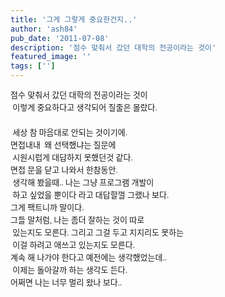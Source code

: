 ```yaml
---
title: '그게 그렇게 중요한건지..'
author: 'ash84'
pub_date: '2011-07-08'
description: '점수 맞춰서 갔던 대학의 전공이라는 것이'
featured_image: ''
tags: ['']
---
```



<div style="text-align: justify; line-height: 2; "><span class="Apple-style-span" style="font-family: Dotum; font-size: 13px; line-height: 20px; ">점수 맞춰서 갔던 대학의 전공이라는 것이 </span></div><div style="text-align: justify; line-height: 2; "><span class="Apple-style-span" style="font-family: Dotum; font-size: 13px; line-height: 20px; "> 이렇게 중요하다고 생각되어 질줄은 몰랐다. </span></div><div style="text-align: justify; line-height: 2; "><span class="Apple-style-span" style="font-family: Dotum; font-size: 13px; line-height: 20px; ">  </span></div><div style="text-align: justify; line-height: 2; "><span class="Apple-style-span" style="font-family: Dotum; font-size: 13px; line-height: 20px; "> 세상 참 마음대로 안되는 것이기에. </span></div><div style="text-align: justify; line-height: 2; "></div><div style="text-align: justify; line-height: 2; "><span class="Apple-style-span" style="font-family: Dotum; font-size: 13px; line-height: 20px; ">면접내내  왜 선택했냐는 질문에 </span></div><div style="text-align: justify; line-height: 2; "><span class="Apple-style-span" style="font-family: Dotum; font-size: 13px; line-height: 20px; "> 시원시럽게 대답하지 못했던것 같다. </span></div><div style="text-align: justify; line-height: 2; "></div><div style="text-align: justify; line-height: 2; "><span class="Apple-style-span" style="font-family: Dotum; font-size: 13px; line-height: 20px; ">면접 문을 닫고 나와서 한참동안. </span></div><div style="text-align: justify; line-height: 2; "><span class="Apple-style-span" style="font-family: Dotum; font-size: 13px; line-height: 20px; "> 생각해 봤을때.. 나는 그냥 프로그램 개발이 </span></div><div style="text-align: justify; line-height: 2; "><span class="Apple-style-span" style="font-family: Dotum; font-size: 13px; line-height: 20px; "> 하고 싶었을 뿐이다 라고 대답할껄 그랬나 보다. </span></div><div style="text-align: justify; line-height: 2; "></div><div style="text-align: justify; line-height: 2; "><span class="Apple-style-span" style="font-family: Dotum; font-size: 13px; line-height: 20px; ">그게 팩트니까 말이다. </span></div><div style="text-align: justify; line-height: 2; "></div><div style="text-align: justify; line-height: 2; "><span class="Apple-style-span" style="font-family: Dotum; font-size: 13px; line-height: 20px; ">그들 말처럼, 나는 좀더 잘하는 것이 따로 </span></div><div style="text-align: justify; line-height: 2; "><span class="Apple-style-span" style="font-family: Dotum; font-size: 13px; line-height: 20px; "> 있는지도 모른다. 그리고 그걸 두고 지지리도 못하는 </span></div><div style="text-align: justify; line-height: 2; "><span class="Apple-style-span" style="font-family: Dotum; font-size: 13px; line-height: 20px; "> 이걸 하려고 애쓰고 있는지도 모른다. </span></div><div style="text-align: justify; line-height: 2; "></div><div style="text-align: justify; line-height: 2; "><span class="Apple-style-span" style="font-family: Dotum; font-size: 13px; line-height: 20px; ">계속 해 나가야 한다고 예전에는 생각했었는데.. </span></div><div style="text-align: justify; line-height: 2; "><span class="Apple-style-span" style="font-family: Dotum; font-size: 13px; line-height: 20px; "> 이제는 돌아갈까 하는 생각도 든다. </span></div><div style="text-align: justify; line-height: 2; "></div><div style="text-align: justify; line-height: 2; "><span class="Apple-style-span" style="font-family: Dotum; font-size: 13px; line-height: 20px; ">어쩌면 나는 너무 멀리 왔나 보다..  </span></div>

